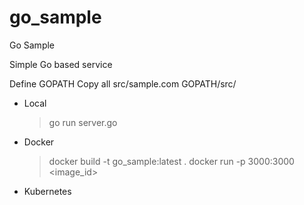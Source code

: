 # go_sample
Go Sample 

Simple Go based service

Define GOPATH
Copy all src/sample.com GOPATH/src/

* Local

    > go run server.go
* Docker

    > docker build -t go_sample:latest .
    > docker run -p 3000:3000 <image_id>

* Kubernetes
  

